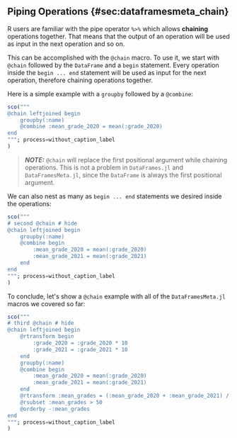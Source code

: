 ## Piping Operations {#sec:dataframesmeta_chain}

R users are familiar with the pipe operator `%>%` which allows **chaining** operations together.
That means that the output of an operation will be used as input in the next operation and so on.

This can be accomplished with the `@chain` macro.
To use it, we start with `@chain` followed by the `DataFrame` and a `begin` statement.
Every operation inside the `begin ... end` statement will be used as input for the next operation,
therefore chaining operations together.

Here is a simple example with a `groupby` followed by a `@combine`:

```jl
sco("""
@chain leftjoined begin
    groupby(:name)
    @combine :mean_grade_2020 = mean(:grade_2020)
end
"""; process=without_caption_label
)
```

> **_NOTE:_**
> `@chain` will replace the first positional argument while chaining operations.
> This is not a problem in `DataFrames.jl` and `DataFramesMeta.jl`,
> since the `DataFrame` is always the first positional argument.

We can also nest as many as `begin ... end` statements we desired inside the operations:

```jl
sco("""
# second @chain # hide
@chain leftjoined begin
    groupby(:name)
    @combine begin
        :mean_grade_2020 = mean(:grade_2020)
        :mean_grade_2021 = mean(:grade_2021)
    end
end
"""; process=without_caption_label
)
```

To conclude, let's show a `@chain` example with all of the `DataFramesMeta.jl` macros we covered so far:

```jl
sco("""
# third @chain # hide
@chain leftjoined begin
    @rtransform begin
        :grade_2020 = :grade_2020 * 10
        :grade_2021 = :grade_2021 * 10
    end
    groupby(:name)
    @combine begin
        :mean_grade_2020 = mean(:grade_2020)
        :mean_grade_2021 = mean(:grade_2021)
    end
    @rtransform :mean_grades = (:mean_grade_2020 + :mean_grade_2021) / 2
    @rsubset :mean_grades > 50
    @orderby -:mean_grades
end
"""; process=without_caption_label
)
```
